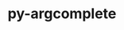 ---
title: "py-argcomplete"
layout: cache
categories: [package, develop]
meta: {"versions": ["3.1.2", "3.5.0"], "compilers": ["apple-clang@=15.0.0", "gcc@=10.2.1", "gcc@=10.5.0", "gcc@=13.3.0", "gcc@=7.5.0"], "oss": ["centos7", "rhel8", "ubuntu18.04", "ventura"], "platforms": ["darwin", "linux"], "targets": ["aarch64", "x86_64_v3"], "stacks": ["developer-tools", "developer-tools-aarch64-linux-gnu", "developer-tools-darwin", "developer-tools-manylinux2014", "developer-tools-x86_64_v3-linux-gnu", "root"], "num_specs": 17, "num_specs_by_stack": {"root": 17, "developer-tools-darwin": 1, "developer-tools-manylinux2014": 2, "developer-tools-x86_64_v3-linux-gnu": 5, "developer-tools-aarch64-linux-gnu": 5, "developer-tools": 4}}
spec_details: [{"hash": "yuisozykcfxp3iirgyx3hjd5kqxd7ufp", "compiler": "apple-clang@=15.0.0", "versions": ["3.5.0"], "os": "ventura", "platform": "darwin", "target": "aarch64", "variants": ["build_system=python_pip"], "stacks": ["root", "developer-tools-darwin"], "size": "-", "tarball": "https://binaries.spack.io/develop/build_cache/darwin-ventura-aarch64/apple-clang-15.0.0/py-argcomplete-3.5.0/darwin-ventura-aarch64-apple-clang-15.0.0-py-argcomplete-3.5.0-yuisozykcfxp3iirgyx3hjd5kqxd7ufp.spack"}, {"hash": "t5nmpxuzjyk3hydffcfbvmt3jvek2c2q", "compiler": "gcc@=10.2.1", "versions": ["3.5.0"], "os": "centos7", "platform": "linux", "target": "x86_64_v3", "variants": ["build_system=python_pip"], "stacks": ["root", "developer-tools-manylinux2014"], "size": "-", "tarball": "https://binaries.spack.io/develop/build_cache/linux-centos7-x86_64_v3/gcc-10.2.1/py-argcomplete-3.5.0/linux-centos7-x86_64_v3-gcc-10.2.1-py-argcomplete-3.5.0-t5nmpxuzjyk3hydffcfbvmt3jvek2c2q.spack"}, {"hash": "zy4v3xr6koytkklcdn5wylnesotp3jb2", "compiler": "gcc@=10.2.1", "versions": ["3.5.0"], "os": "centos7", "platform": "linux", "target": "x86_64_v3", "variants": ["build_system=python_pip"], "stacks": ["root", "developer-tools-manylinux2014"], "size": "-", "tarball": "https://binaries.spack.io/develop/build_cache/linux-centos7-x86_64_v3/gcc-10.2.1/py-argcomplete-3.5.0/linux-centos7-x86_64_v3-gcc-10.2.1-py-argcomplete-3.5.0-zy4v3xr6koytkklcdn5wylnesotp3jb2.spack"}, {"hash": "3yxdvc6nkvjlnajtqnttpl5i7yjs5lwp", "compiler": "gcc@=10.5.0", "versions": ["3.5.0"], "os": "centos7", "platform": "linux", "target": "x86_64_v3", "variants": ["build_system=python_pip"], "stacks": ["root", "developer-tools-x86_64_v3-linux-gnu"], "size": "-", "tarball": "https://binaries.spack.io/develop/build_cache/linux-centos7-x86_64_v3/gcc-10.5.0/py-argcomplete-3.5.0/linux-centos7-x86_64_v3-gcc-10.5.0-py-argcomplete-3.5.0-3yxdvc6nkvjlnajtqnttpl5i7yjs5lwp.spack"}, {"hash": "f3cvuwhcmx6dwajyrcncmsf3rqwmmjud", "compiler": "gcc@=10.5.0", "versions": ["3.5.0"], "os": "centos7", "platform": "linux", "target": "x86_64_v3", "variants": ["build_system=python_pip"], "stacks": ["root", "developer-tools-x86_64_v3-linux-gnu"], "size": "-", "tarball": "https://binaries.spack.io/develop/build_cache/linux-centos7-x86_64_v3/gcc-10.5.0/py-argcomplete-3.5.0/linux-centos7-x86_64_v3-gcc-10.5.0-py-argcomplete-3.5.0-f3cvuwhcmx6dwajyrcncmsf3rqwmmjud.spack"}, {"hash": "fl6c6v62d6ca6fkemihf5ulmtrmsvvik", "compiler": "gcc@=10.5.0", "versions": ["3.5.0"], "os": "centos7", "platform": "linux", "target": "x86_64_v3", "variants": ["build_system=python_pip"], "stacks": ["root", "developer-tools-x86_64_v3-linux-gnu"], "size": "-", "tarball": "https://binaries.spack.io/develop/build_cache/linux-centos7-x86_64_v3/gcc-10.5.0/py-argcomplete-3.5.0/linux-centos7-x86_64_v3-gcc-10.5.0-py-argcomplete-3.5.0-fl6c6v62d6ca6fkemihf5ulmtrmsvvik.spack"}, {"hash": "saulrzxfaxqvjzgjd7khqsl5owpzchki", "compiler": "gcc@=10.5.0", "versions": ["3.5.0"], "os": "centos7", "platform": "linux", "target": "x86_64_v3", "variants": ["build_system=python_pip"], "stacks": ["root", "developer-tools-x86_64_v3-linux-gnu"], "size": "-", "tarball": "https://binaries.spack.io/develop/build_cache/linux-centos7-x86_64_v3/gcc-10.5.0/py-argcomplete-3.5.0/linux-centos7-x86_64_v3-gcc-10.5.0-py-argcomplete-3.5.0-saulrzxfaxqvjzgjd7khqsl5owpzchki.spack"}, {"hash": "swafikgwbfxzuhpbi3ohspbeti5ea2s6", "compiler": "gcc@=10.5.0", "versions": ["3.5.0"], "os": "centos7", "platform": "linux", "target": "x86_64_v3", "variants": ["build_system=python_pip"], "stacks": ["root", "developer-tools-x86_64_v3-linux-gnu"], "size": "-", "tarball": "https://binaries.spack.io/develop/build_cache/linux-centos7-x86_64_v3/gcc-10.5.0/py-argcomplete-3.5.0/linux-centos7-x86_64_v3-gcc-10.5.0-py-argcomplete-3.5.0-swafikgwbfxzuhpbi3ohspbeti5ea2s6.spack"}, {"hash": "22qjjvd2fl2y7lycwrpwjrcdstknkshl", "compiler": "gcc@=13.3.0", "versions": ["3.5.0"], "os": "rhel8", "platform": "linux", "target": "aarch64", "variants": ["build_system=python_pip"], "stacks": ["root", "developer-tools-aarch64-linux-gnu"], "size": "-", "tarball": "https://binaries.spack.io/develop/build_cache/linux-rhel8-aarch64/gcc-13.3.0/py-argcomplete-3.5.0/linux-rhel8-aarch64-gcc-13.3.0-py-argcomplete-3.5.0-22qjjvd2fl2y7lycwrpwjrcdstknkshl.spack"}, {"hash": "75wqzqxfhwkcgzxmarqi2lpyxkywfr4u", "compiler": "gcc@=13.3.0", "versions": ["3.5.0"], "os": "rhel8", "platform": "linux", "target": "aarch64", "variants": ["build_system=python_pip"], "stacks": ["root", "developer-tools-aarch64-linux-gnu"], "size": "-", "tarball": "https://binaries.spack.io/develop/build_cache/linux-rhel8-aarch64/gcc-13.3.0/py-argcomplete-3.5.0/linux-rhel8-aarch64-gcc-13.3.0-py-argcomplete-3.5.0-75wqzqxfhwkcgzxmarqi2lpyxkywfr4u.spack"}, {"hash": "dp77d7giukgmydhzruitvhz7ff3xmnsc", "compiler": "gcc@=13.3.0", "versions": ["3.5.0"], "os": "rhel8", "platform": "linux", "target": "aarch64", "variants": ["build_system=python_pip"], "stacks": ["root", "developer-tools-aarch64-linux-gnu"], "size": "-", "tarball": "https://binaries.spack.io/develop/build_cache/linux-rhel8-aarch64/gcc-13.3.0/py-argcomplete-3.5.0/linux-rhel8-aarch64-gcc-13.3.0-py-argcomplete-3.5.0-dp77d7giukgmydhzruitvhz7ff3xmnsc.spack"}, {"hash": "efamlipohjugxn26h7rfk3ibmompflkh", "compiler": "gcc@=13.3.0", "versions": ["3.5.0"], "os": "rhel8", "platform": "linux", "target": "aarch64", "variants": ["build_system=python_pip"], "stacks": ["root", "developer-tools-aarch64-linux-gnu"], "size": "-", "tarball": "https://binaries.spack.io/develop/build_cache/linux-rhel8-aarch64/gcc-13.3.0/py-argcomplete-3.5.0/linux-rhel8-aarch64-gcc-13.3.0-py-argcomplete-3.5.0-efamlipohjugxn26h7rfk3ibmompflkh.spack"}, {"hash": "scdwk6c5w6cixpey5spee3lnikrt7qph", "compiler": "gcc@=13.3.0", "versions": ["3.5.0"], "os": "rhel8", "platform": "linux", "target": "aarch64", "variants": ["build_system=python_pip"], "stacks": ["root", "developer-tools-aarch64-linux-gnu"], "size": "-", "tarball": "https://binaries.spack.io/develop/build_cache/linux-rhel8-aarch64/gcc-13.3.0/py-argcomplete-3.5.0/linux-rhel8-aarch64-gcc-13.3.0-py-argcomplete-3.5.0-scdwk6c5w6cixpey5spee3lnikrt7qph.spack"}, {"hash": "li26u72gski5xlbeukktovpbxmip7omo", "compiler": "gcc@=7.5.0", "versions": ["3.1.2"], "os": "ubuntu18.04", "platform": "linux", "target": "x86_64_v3", "variants": ["build_system=python_pip"], "stacks": ["root", "developer-tools"], "size": "-", "tarball": "https://binaries.spack.io/develop/build_cache/linux-ubuntu18.04-x86_64_v3/gcc-7.5.0/py-argcomplete-3.1.2/linux-ubuntu18.04-x86_64_v3-gcc-7.5.0-py-argcomplete-3.1.2-li26u72gski5xlbeukktovpbxmip7omo.spack"}, {"hash": "m5g7uvbjd4wmda2cxibal4jj7ezgivfj", "compiler": "gcc@=7.5.0", "versions": ["3.1.2"], "os": "ubuntu18.04", "platform": "linux", "target": "x86_64_v3", "variants": ["build_system=python_pip"], "stacks": ["root", "developer-tools"], "size": "-", "tarball": "https://binaries.spack.io/develop/build_cache/linux-ubuntu18.04-x86_64_v3/gcc-7.5.0/py-argcomplete-3.1.2/linux-ubuntu18.04-x86_64_v3-gcc-7.5.0-py-argcomplete-3.1.2-m5g7uvbjd4wmda2cxibal4jj7ezgivfj.spack"}, {"hash": "vbtmpngcxacgpykee3qyqreddp23llhb", "compiler": "gcc@=7.5.0", "versions": ["3.1.2"], "os": "ubuntu18.04", "platform": "linux", "target": "x86_64_v3", "variants": ["build_system=python_pip"], "stacks": ["root", "developer-tools"], "size": "-", "tarball": "https://binaries.spack.io/develop/build_cache/linux-ubuntu18.04-x86_64_v3/gcc-7.5.0/py-argcomplete-3.1.2/linux-ubuntu18.04-x86_64_v3-gcc-7.5.0-py-argcomplete-3.1.2-vbtmpngcxacgpykee3qyqreddp23llhb.spack"}, {"hash": "w3am7goxbsrcxzsoh5jirinivv7tww4d", "compiler": "gcc@=7.5.0", "versions": ["3.1.2"], "os": "ubuntu18.04", "platform": "linux", "target": "x86_64_v3", "variants": ["build_system=python_pip"], "stacks": ["root", "developer-tools"], "size": "-", "tarball": "https://binaries.spack.io/develop/build_cache/linux-ubuntu18.04-x86_64_v3/gcc-7.5.0/py-argcomplete-3.1.2/linux-ubuntu18.04-x86_64_v3-gcc-7.5.0-py-argcomplete-3.1.2-w3am7goxbsrcxzsoh5jirinivv7tww4d.spack"}]
---
